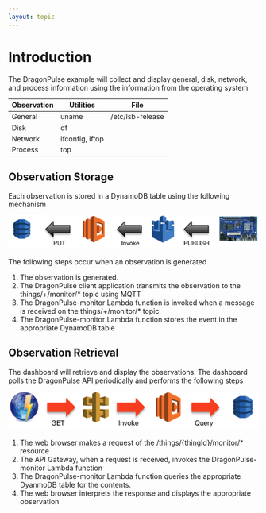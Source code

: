 ```yaml
---
layout: topic
---
```


# Introduction

The DragonPulse example will collect and display general, disk, network,
and process information using the information from the operating system

Observation | Utilities | File
------------|-----------|-----
General | uname | /etc/lsb-release
Disk | df |
Network | ifconfig, iftop |
Process | top |

## Observation Storage

Each observation is stored in a DynamoDB table using the following mechanism

![Observation Storage](./images/ObservationStorage.png)

The following steps occur when an observation is generated

1.  The observation is generated.
2.  The DragonPulse client application transmits the observation to the
    things/+/monitor/* topic using MQTT
3.  The DragonPulse-monitor Lambda function is invoked when a message
    is received on the things/+/monitor/* topic
4.  The DragonPulse-monitor Lambda function stores the event in the
    appropriate DynamoDB table

## Observation Retrieval

The dashboard will retrieve and display the observations.  The
dashboard polls the DragonPulse API periodically and performs the following
steps

![Observation Retrieval](./images/ObservationRetrieval.png)

1.  The web browser makes a request of the /things/{thingId}/monitor/*
    resource
2.  The API Gateway, when a request is received, invokes the
    DragonPulse-monitor Lambda function
3.  The DragonPulse-monitor Lambda function queries the appropriate
    DyanmoDB table for the contents.
4.  The web browser interprets the response and displays the appropriate
    observation
